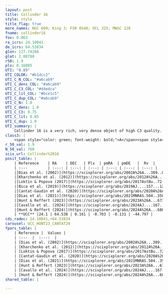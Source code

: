 ```yaml
---
layout: post
title: Collinder 16
style: style
title_flag: true
more_names: NGC 609; King 3; FSR 0548; OCL 325; MWSC 128
fname: collinder16
fov: 0.063
ra_icrs: 24.10041
de_icrs: 64.53834
glon: 127.74286
glat: 2.08788
r50: 1.9
plx: 0.16085
UTI: "0.89"
UTI_COLOR: "#b1dcc2"
UTI_C_N_COL: "#a6cab9"
UTI_C_dens_COL: "#a6cab9"
UTI_C_C3_COL: "#d4edca"
UTI_C_lit_COL: "#bce1c5"
UTI_C_dup_COL: "#a6cab9"
UTI_C_N: 1.0
UTI_C_dens: 1.0
UTI_C_C3: 0.75
UTI_C_lit: 0.85
UTI_C_dup: 1.0
UTI_summary: |
    Collinder 16 is a very rich, very dense object of high C3 quality. It is well-studied in the literature.
class3: |
    <span style="color: green; font-weight: bold;">A</span><span style="color: #FFC300; font-weight: bold;">B</span>
r_50_val: 1.9
N_50_val: 760
scix_url: Collinder%2016
posit_table: |
    | Reference    | RA    | DEC   | Plx  | pmRA  | pmDE   |  Rv  |
    | :---         | :---: | :---: | :---: | :---: | :---: | :---: |
    |[Dias et al. (2002)](https://scixplorer.org/abs/2002A%26A...389..871D) | 24.096 | 64.538 | -- | 0.82 | 0.1 | -- |
    |[Kharchenko et al. (2012)](https://scixplorer.org/abs/2012A%26A...543A.156K) | 24.095 | 64.535 | -- | -0.45 | -1.38 | -- |
    |[Loktin & Popova (2017)](https://scixplorer.org/abs/2017AstBu..72..257L) | 24.09 | 64.538 | -- | -0.448 | -0.537 | -- |
    |[Bica et al. (2019)](https://scixplorer.org/abs/2019AJ....157...12B) | 24.092 | 64.531 | -- | -- | -- | -- |
    |[Cantat-Gaudin et al. (2020)](https://scixplorer.org/abs/2020A%26A...640A...1C) | 24.102 | 64.54 | 0.144 | -0.673 | -0.072 | -- |
    |[Dias et al. (2021)](https://scixplorer.org/abs/2021MNRAS.504..356D) | 24.095 | 64.539 | 0.136 | -0.66 | -0.067 | -44.896 |
    |[Hunt & Reffert (2023)](https://scixplorer.org/abs/2023A%26A...673A.114H) | 24.103 | 64.537 | 0.161 | -0.705 | -0.145 | -42.213 |
    |[Cavallo et al. (2024)](https://scixplorer.org/abs/2024AJ....167...12C) | 24.093 | 64.538 | 0.16 | -- | -- | -- |
    |[Hunt & Reffert (2024)](https://scixplorer.org/abs/2024A%26A...686A..42H) | 24.103 | 64.537 | 0.161 | -0.705 | -0.145 | -42.213 |
    | **UCC** |24.1 | 64.538 | 0.161 | -0.703 | -0.131 | -44.797 | 
cds_radec: 24.10041,+64.53834
carousel: UCC_HUNT23_CANTAT20
fpars_table: |
    | Reference |  Values |
    | :---  |  :---:  |
    | [Dias et al. (2002)](https://scixplorer.org/abs/2002A%26A...389..871D) | `E(B-V)=0.35, Dist=3981.0, Age=9.232` |
    | [Kharchenko et al. (2012)](https://scixplorer.org/abs/2012A%26A...543A.156K) | `e_bv=0.75, distance=4499, log_age=9.15` |
    | [Loktin & Popova (2017)](https://scixplorer.org/abs/2017AstBu..72..257L) | `E(B-V)=0.457, Dmod=13.276, logt=9.098` |
    | [Cantat-Gaudin et al. (2020)](https://scixplorer.org/abs/2020A%26A...640A...1C) | `AVNN=3.11, DMNN=13.5, AgeNN=8.35` |
    | [Dias et al. (2021)](https://scixplorer.org/abs/2021MNRAS.504..356D) | `Av=3.128, Dist=4341, logage=8.535, [Fe/H]=-0.077` |
    | [Hunt & Reffert (2023)](https://scixplorer.org/abs/2023A%26A...673A.114H) | `AV50=3.558, diffAV50=1.31, MOD50=13.731, logAge50=8.266` |
    | [Cavallo et al. (2024)](https://scixplorer.org/abs/2024AJ....167...12C) | `AV50=3.73, dMod50=13.7, logAge50=8.09, [Fe/H]50=0.13` |
    | [Hunt & Reffert (2024)](https://scixplorer.org/abs/2024A%26A...686A..42H) | `MassJ=11913.8` |
shared_table: |
    
---
```

